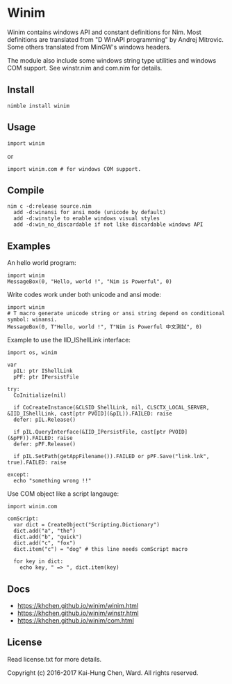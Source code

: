 # Winim

Winim contains windows API and constant definitions for Nim.
Most definitions are translated from "D WinAPI programming" by Andrej Mitrovic.
Some others translated from MinGW's windows headers.

The module also include some windows string type utilities and windows COM support.
See winstr.nim and com.nim for details.

## Install
    nimble install winim

## Usage
```nimrod
import winim
```
or
```nimrod
import winim.com # for windows COM support.
```
## Compile
    nim c -d:release source.nim
      add -d:winansi for ansi mode (unicode by default)
      add -d:winstyle to enable windows visual styles
      add -d:win_no_discardable if not like discardable windows API

## Examples

An hello world program:
```nimrod
import winim
MessageBox(0, "Hello, world !", "Nim is Powerful", 0)
```
Write codes work under both unicode and ansi mode:
```nimrod
import winim
# T macro generate unicode string or ansi string depend on conditional symbol: winansi.
MessageBox(0, T"Hello, world !", T"Nim is Powerful 中文測試", 0)
```
Example to use the IID_IShellLink interface:
```nimrod
import os, winim

var
  pIL: ptr IShellLink
  pPF: ptr IPersistFile

try:
  CoInitialize(nil)

  if CoCreateInstance(&CLSID_ShellLink, nil, CLSCTX_LOCAL_SERVER, &IID_IShellLink, cast[ptr PVOID](&pIL)).FAILED: raise
  defer: pIL.Release()

  if pIL.QueryInterface(&IID_IPersistFile, cast[ptr PVOID](&pPF)).FAILED: raise
  defer: pPF.Release()

  if pIL.SetPath(getAppFilename()).FAILED or pPF.Save("link.lnk", true).FAILED: raise

except:
  echo "something wrong !!"
```

Use COM object like a script langauge:
```nimrod
import winim.com

comScript:
  var dict = CreateObject("Scripting.Dictionary")
  dict.add("a", "the")
  dict.add("b", "quick")
  dict.add("c", "fox")
  dict.item("c") = "dog" # this line needs comScript macro

  for key in dict:
    echo key, " => ", dict.item(key)
```
## Docs
* https://khchen.github.io/winim/winim.html
* https://khchen.github.io/winim/winstr.html
* https://khchen.github.io/winim/com.html

## License
Read license.txt for more details.

Copyright (c) 2016-2017 Kai-Hung Chen, Ward. All rights reserved.
